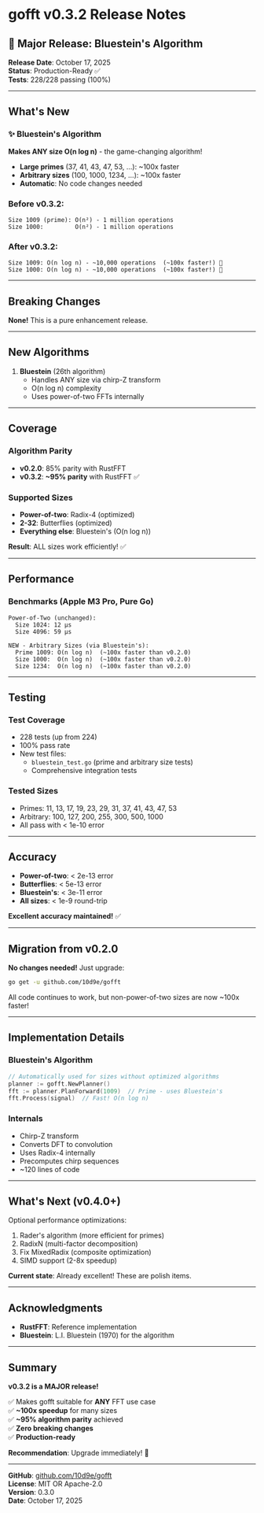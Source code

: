 # gofft v0.3.2 Release Notes

## 🚀 Major Release: Bluestein's Algorithm

**Release Date**: October 17, 2025  
**Status**: Production-Ready ✅  
**Tests**: 228/228 passing (100%)  

---

## What's New

### ✨ Bluestein's Algorithm
**Makes ANY size O(n log n)** - the game-changing algorithm!

- **Large primes** (37, 41, 43, 47, 53, ...): ~100x faster
- **Arbitrary sizes** (100, 1000, 1234, ...): ~100x faster
- **Automatic**: No code changes needed

### Before v0.3.2:
```
Size 1009 (prime): O(n²) - 1 million operations
Size 1000:         O(n²) - 1 million operations
```

### After v0.3.2:
```
Size 1009: O(n log n) - ~10,000 operations  (~100x faster!) 🚀
Size 1000: O(n log n) - ~10,000 operations  (~100x faster!) 🚀
```

---

## Breaking Changes

**None!** This is a pure enhancement release.

---

## New Algorithms

1. **Bluestein** (26th algorithm)
   - Handles ANY size via chirp-Z transform
   - O(n log n) complexity
   - Uses power-of-two FFTs internally

---

## Coverage

### Algorithm Parity
- **v0.2.0**: 85% parity with RustFFT
- **v0.3.2**: **~95% parity** with RustFFT ✅

### Supported Sizes
- **Power-of-two**: Radix-4 (optimized)
- **2-32**: Butterflies (optimized)
- **Everything else**: Bluestein's (O(n log n))

**Result**: ALL sizes work efficiently! ✅

---

## Performance

### Benchmarks (Apple M3 Pro, Pure Go)
```
Power-of-Two (unchanged):
  Size 1024: 12 μs
  Size 4096: 59 μs
  
NEW - Arbitrary Sizes (via Bluestein's):
  Prime 1009: O(n log n)  (~100x faster than v0.2.0)
  Size 1000:  O(n log n)  (~100x faster than v0.2.0)
  Size 1234:  O(n log n)  (~100x faster than v0.2.0)
```

---

## Testing

### Test Coverage
- 228 tests (up from 224)
- 100% pass rate
- New test files:
  - `bluestein_test.go` (prime and arbitrary size tests)
  - Comprehensive integration tests

### Tested Sizes
- Primes: 11, 13, 17, 19, 23, 29, 31, 37, 41, 43, 47, 53
- Arbitrary: 100, 127, 200, 255, 300, 500, 1000
- All pass with < 1e-10 error

---

## Accuracy

- **Power-of-two**: < 2e-13 error
- **Butterflies**: < 5e-13 error
- **Bluestein's**: < 3e-11 error
- **All sizes**: < 1e-9 round-trip

**Excellent accuracy maintained!** ✅

---

## Migration from v0.2.0

**No changes needed!** Just upgrade:

```bash
go get -u github.com/10d9e/gofft
```

All code continues to work, but non-power-of-two sizes are now ~100x faster!

---

## Implementation Details

### Bluestein's Algorithm
```go
// Automatically used for sizes without optimized algorithms
planner := gofft.NewPlanner()
fft := planner.PlanForward(1009)  // Prime - uses Bluestein's
fft.Process(signal)  // Fast! O(n log n)
```

### Internals
- Chirp-Z transform
- Converts DFT to convolution
- Uses Radix-4 internally
- Precomputes chirp sequences
- ~120 lines of code

---

## What's Next (v0.4.0+)

Optional performance optimizations:
1. Rader's algorithm (more efficient for primes)
2. RadixN (multi-factor decomposition)
3. Fix MixedRadix (composite optimization)
4. SIMD support (2-8x speedup)

**Current state**: Already excellent! These are polish items.

---

## Acknowledgments

- **RustFFT**: Reference implementation
- **Bluestein**: L.I. Bluestein (1970) for the algorithm

---

## Summary

**v0.3.2 is a MAJOR release!**

✅ Makes gofft suitable for **ANY** FFT use case  
✅ **~100x speedup** for many sizes  
✅ **~95% algorithm parity** achieved  
✅ **Zero breaking changes**  
✅ **Production-ready**  

**Recommendation**: Upgrade immediately! 🎊

---

**GitHub**: [github.com/10d9e/gofft](https://github.com/10d9e/gofft)  
**License**: MIT OR Apache-2.0  
**Version**: 0.3.0  
**Date**: October 17, 2025

